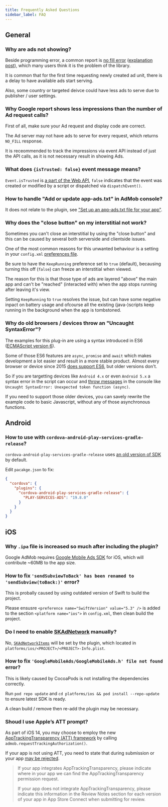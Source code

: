 ```yaml
---
title: Frequently Asked Questions
sidebar_label: FAQ
---
```


## General

### Why are ads not showing?

Beside programming error, a common report is [no fill error](https://developers.google.com/android/reference/com/google/android/gms/ads/AdRequest#ERROR_CODE_NO_FILL) ([explanation post](https://support.google.com/admob/thread/3494603)),
which many users think it is the problem of the library.

It is common that for the first time requesting newly created ad unit, there is a delay to have available ads start serving.

Also, some country or targeted deivce could have less ads to serve due to publisher / user settings.

### Why Google report shows less impressions than the number of Ad request calls?

First of all, make sure your Ad request and display code are correct.

The Ad server may not have ads to serve for every request, which returns `NO_FILL` response.

It is receommended to track the impressions via event API instead of just the API calls, as it is not necessary result in showing Ads.

### What does `{isTrusted: false}` event message means?

`Event.isTrusted` is [a part of the Web API](https://developer.mozilla.org/en-US/docs/Web/API/Event/isTrusted), `false` indicates that the event was created or modified by a script or dispatched via `dispatchEvent()`.

### How to handle "Add or update app-ads.txt" in AdMob console?

It does not relate to the plugin, see ["Set up an app-ads.txt file for your app"](https://support.google.com/admob/answer/9363762?hl=en).

### Why does the "close button" on my interstitial not work?

Sometimes you can't close an interstitial by using the "close button" and this can be caused by several both serverside and clientside issues.

One of the most common reasons for this unwanted behaviour is a setting in your `config.xml` [preferences file](https://cordova.apache.org/docs/en/10.x/config_ref/index.html).

Be sure to have the `KeepRunning` preference set to `true` (default), becausing turning this off (`false`) can freeze an interstitial when viewed.

The reason for this is that those type of ads are layered "above" the main app and can't be "reached" (interacted with) when the app stops running after leaving it's view.

Setting `KeepRunning` to `true` resolves the issue, but can have some negative inpact on battery usage and ofcourse all the existing (java-)scripts keep running in the background when the app is tombstoned.

### Why do old browsers / devices throw an "Uncaught SyntaxError"?

The examples for this plug-in are using a syntax introduced in ES6 ([ECMAScript version 6](https://en.wikipedia.org/wiki/ECMAScript)).

Some of those ES6 features are `async`, `promise` and `await` which makes development a lot easier and result in a more stable product. Almost every browser or device since 2015 [does support ES6](https://caniuse.com/async-functions), but older versions don't.

So if you are targetting devices like `Android 4.x` or even `Android 5.x` a syntax error in the script can occur and [throw messages](https://stackoverflow.com/questions/40492609) in the console like `Uncaught SyntaxError: Unexpected token function (async)`.

If you need to support those older devices, you can savely rewrite the example code to basic Javascript, without any of those asynchronous functions.

## Android

### How to use with `cordova-android-play-services-gradle-release`?

`cordova-android-play-services-gradle-release` uses [an old version of SDK](https://github.com/dpa99c/cordova-android-play-services-gradle-release/blob/master/plugin.xml#L21) by default.

Edit `pacakge.json` to fix:
```json
{
  "cordova": {
    "plugins": {
      "cordova-android-play-services-gradle-release": {
        "PLAY-SERVICES-ADS": "19.8.0"
      }
    }
  }
}
```

## iOS

### Why `.ipa` file is increased so much after including the plugin?

Google AdMob requires [Google Mobile Ads SDK](https://developers.google.com/admob/ios/download) for iOS, which will contribute ~60MB to the app size.

### How to fix `'sendSubviewToBack' has been renamed to 'sendSubview(toBack:)'` error?

This is probally caused by using outdated version of Swift to build the project.

Please ensusre `<preference name="SwiftVersion" value="5.3" />` is added to the section `<platform name="ios">` in `config.xml`, then clean build the project.

### Do I need to enable [SKAdNetwork](https://developers.google.com/admob/ios/ios14#skadnetwork) manually?

No, [`SKAdNetworkItems`](https://github.com/admob-plus/admob-plus/blob/master/packages/cordova/plugin.xml#L87) will be set by the plugin, which located in `platforms/ios/<PROJECT>/<PROJECT>-Info.plist`.

### How to fix `'GoogleMobileAds/GoogleMobileAds.h' file not found` error?

This is likely caused by CocoaPods is not installing the dependencies correctly.

Run `pod repo update` and `cd platforms/ios && pod install --repo-update` to ensure latest SDK is ready.

A clean build / remove then re-add the plugin may be necessary.

### Shoud I use Apple’s ATT prompt?

As part of iOS 14, you may choose to employ the new [AppTrackingTransparency (ATT) framework](https://developer.apple.com/documentation/apptrackingtransparency) by calling `admob.requestTrackingAuthorization()`.

If your app is not using ATT, you need to state that during submission or your app [may be rejected](https://github.com/admob-plus/admob-plus/issues/241).

> If your app integrates AppTrackingTransparency, please indicate where in your app we can find the AppTrackingTransparency permission request.
>
> If your app does not integrate AppTrackingTransparency, please indicate this information in the Review Notes section for each version of your app in App Store Connect when submitting for review.
